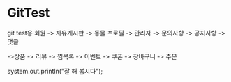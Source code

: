 # GitTest
git test용
회원 -> 자유게시판 -> 동물 프로필 -> 관리자 -> 문의사항 -> 공지사항 -> 댓글

->상품 -> 리뷰 -> 찜목록 -> 이벤트 -> 쿠폰 ->  장바구니 -> 주문 

system.out.println("잘 해 봅시다");
